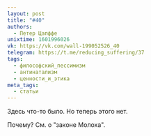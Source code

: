 ```yaml
---
layout: post
title: "#40"
authors:
  - Петер Цапффе
unixtime: 1601996026
vk: https://vk.com/wall-199052526_40
telegram: https://t.me/reducing_suffering/37
tags:
  - философский_пессимизм
  - антинатализм
  - ценности_и_этика
meta_tags:
  - статьи
---
```

Здесь что-то было. Но теперь этого нет.

Почему? См. о "законе Молоха".